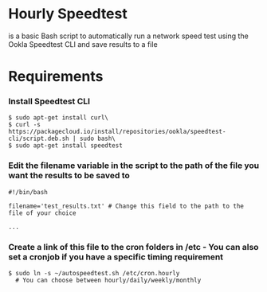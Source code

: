# Hourly Speedtest
is a basic Bash script to automatically run a network speed test using the Ookla Speedtest CLI and save results to a file

# Requirements
### Install Speedtest CLI
    $ sudo apt-get install curl\
    $ curl -s https://packagecloud.io/install/repositories/ookla/speedtest-cli/script.deb.sh | sudo bash\
    $ sudo apt-get install speedtest
### Edit the filename variable in the script to the path of the file you want the results to be saved to
    #!/bin/bash

    filename='test_results.txt' # Change this field to the path to the file of your choice
    
    ...
### Create a link of this file to the cron folders in /etc - You can also set a cronjob if you have a specific timing requirement
    $ sudo ln -s ~/autospeedtest.sh /etc/cron.hourly 
      # You can choose between hourly/daily/weekly/monthly
